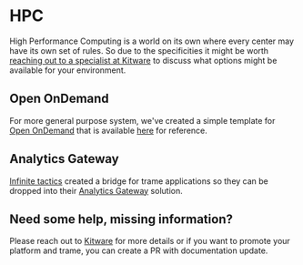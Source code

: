 # HPC

High Performance Computing is a world on its own where every center may have its own set of rules. So due to the specificities it might be worth [reaching out to a specialist at Kitware](https://www.kitware.com/contact/) to discuss what options might be available for your environment.

## Open OnDemand

For more general purpose system, we've created a simple template for [Open OnDemand](https://osc.github.io/ood-documentation/latest/index.html#) that is available [here](https://github.com/Kitware/trame-ondemand-bc-cone) for reference.

## Analytics Gateway

[Infinite tactics](https://infinitetactics.com/) created a bridge for trame applications so they can be dropped into their [Analytics Gateway](https://analyticsgateway.com/www/index.php/analytics-gateway/) solution.  

## Need some help, missing information?

Please reach out to [Kitware](https://www.kitware.com/contact/) for more details or if you want to promote your platform and trame, you can create a PR with documentation update.

